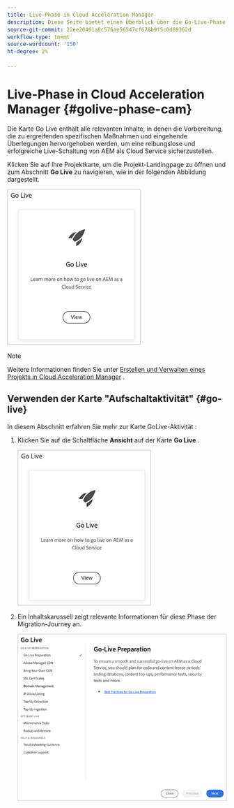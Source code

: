 ```yaml
---
title: Live-Phase in Cloud Acceleration Manager
description: Diese Seite bietet einen Überblick über die Go-Live-Phase in Cloud Acceleration Manager.
source-git-commit: 22ee20401a8c576ae56547cf678b9f5c0d69362d
workflow-type: tm+mt
source-wordcount: '150'
ht-degree: 2%

---
```



# Live-Phase in Cloud Acceleration Manager {#golive-phase-cam}

Die Karte Go Live enthält alle relevanten Inhalte, in denen die Vorbereitung, die zu ergreifenden spezifischen Maßnahmen und eingehende Überlegungen hervorgehoben werden, um eine reibungslose und erfolgreiche Live-Schaltung von AEM als Cloud Service sicherzustellen.

Klicken Sie auf Ihre Projektkarte, um die Projekt-Landingpage zu öffnen und zum Abschnitt **Go Live** zu navigieren, wie in der folgenden Abbildung dargestellt.

![image](/help/move-to-cloud-service/cloud-acceleration-manager/assets/golive-1.png)

>[!NOTE]
>Weitere Informationen finden Sie unter [Erstellen und Verwalten eines Projekts in Cloud Acceleration Manager](https://experienceleague.adobe.com/docs/experience-manager-cloud-service/moving/cloud-acceleration-manager/using-cam/getting-started-cam.html?lang=en#create-project) .


## Verwenden der Karte &quot;Aufschaltaktivität&quot; {#go-live}

In diesem Abschnitt erfahren Sie mehr zur Karte GoLive-Aktivität :

1. Klicken Sie auf die Schaltfläche **Ansicht** auf der Karte **Go Live** .

   ![image](/help/move-to-cloud-service/cloud-acceleration-manager/assets/golive-1.png)

1. Ein Inhaltskarussell zeigt relevante Informationen für diese Phase der Migration-Journey an.

   ![image](/help/move-to-cloud-service/cloud-acceleration-manager/assets/golive-2.png)
